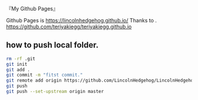 『My Github Pages』

Github Pages is  https://lincolnhedgehog.github.io/
Thanks to . https://github.com/teriyakiegg/teriyakiegg.github.io

## how to push local folder.

```sh:localhommi.sh
rm -rf .git
git init
git add .
git commit -m "fitst commit."
git remote add origin https://github.com/LincolnHedgehog/LincolnHedgehog.github.io.git
git push
git push --set-upstream origin master
```
